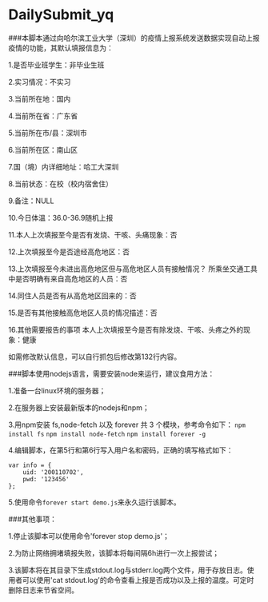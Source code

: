 # DailySubmit_yq

###本脚本通过向哈尔滨工业大学（深圳）的疫情上报系统发送数据实现自动上报疫情的功能，其默认填报信息为：

1.是否毕业班学生：非毕业生班

2.实习情况：不实习

3.当前所在地：国内

4.当前所在省：广东省

5.当前所在市/县：深圳市

6.当前所在区：南山区

7.国（境）内详细地址：哈工大深圳

8.当前状态：在校（校内宿舍住）

9.备注：NULL

10.今日体温：36.0-36.9随机上报

11.本人上次填报至今是否有发烧、干咳、头痛现象：否

12.上次填报至今是否途经高危地区：否

13.上次填报至今未进出高危地区但与高危地区人员有接触情况？ 所乘坐交通工具中是否明确有来自高危地区的人员：否

14.同住人员是否有从高危地区回来的：否

15.是否有其他接触高危地区人员的情况描述：否

16.其他需要报告的事项 本人上次填报至今是否有除发烧、干咳、头疼之外的现象：健康

如需修改默认信息，可以自行抓包后修改第132行内容。

###脚本使用nodejs语言，需要安装node来运行，建议食用方法：

1.准备一台linux环境的服务器；

2.在服务器上安装最新版本的nodejs和npm；

3.用npm安装 fs,node-fetch 以及 forever 共 3 个模块，参考命令如下：
  `npm install fs`
  `npm install node-fetch`
  `npm install forever -g`
  
4.编辑脚本，在第5行和第6行写入用户名和密码，正确的填写格式如下：
  ```
  var info = {
	  uid: '200110702',
	  pwd: '123456'
  };
  ```
  
5.使用命令`forever start demo.js`来永久运行该脚本。


###其他事项：

1.停止该脚本可以使用命令'forever stop demo.js'；

2.为防止网络拥堵填报失败，该脚本将每间隔6h进行一次上报尝试；

3.该脚本将在其目录下生成stdout.log与stderr.log两个文件，用于存放日志。使用者可以使用'cat stdout.log'的命令查看上报是否成功以及上报的温度。可定时删除日志来节省空间。
